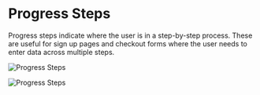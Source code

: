 # Progress Steps

Progress steps indicate where the user is in a step-by-step process. These are useful for sign up pages and checkout forms where the user needs to enter data across multiple steps.

![Progress Steps](https://github.com/user-attachments/assets/7bd8695a-2e30-49e6-875e-858365934449)

![Progress Steps](https://github.com/user-attachments/assets/1732339c-402f-4964-b926-ac9134a7d47d)